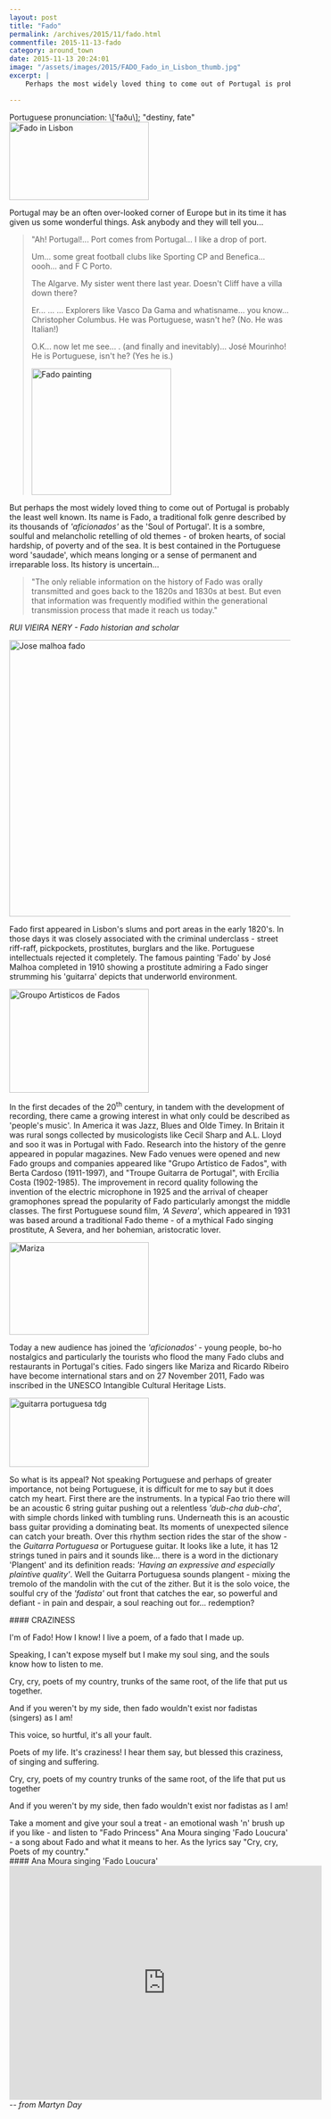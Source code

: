 ```yaml
---
layout: post
title: "Fado"
permalink: /archives/2015/11/fado.html
commentfile: 2015-11-13-fado
category: around_town
date: 2015-11-13 20:24:01
image: "/assets/images/2015/FADO_Fado_in_Lisbon_thumb.jpg"
excerpt: |
    Perhaps the most widely loved thing to come out of Portugal is probably the least well known. Its name is Fado, a traditional folk genre described by its thousands of <em>'aficionados'</em> as the 'Soul of Portugal'. It is a sombre, soulful and melancholic retelling of old themes - of broken hearts, of social hardship, of poverty and of the sea. It is best contained in the Portuguese word 'saudade', which means longing or a sense of permanent and irreparable loss. Its history is uncertain...

---
```


<div markdown="1" class="box">
Portuguese pronunciation: \[ˈfaðu\]; "destiny, fate"

</div>
<a href="/assets/images/2015/FADO_Fado_in_Lisbon.jpg" title="See larger version of - Fado in Lisbon"><img src="/assets/images/2015/FADO_Fado_in_Lisbon_thumb.jpg" width="250" height="140" alt="Fado in Lisbon" class="photo right" /></a>

Portugal may be an often over-looked corner of Europe but in its time it has given us some wonderful things. Ask anybody and they will tell you...

> "Ah! Portugal!... Port comes from Portugal...
>  I like a drop of port.
> 
>  Um... some great football clubs like Sporting CP and Benefica... oooh... and F C Porto.
> 
>  The Algarve. My sister went there last year. Doesn't Cliff have a villa down there?
> 
>  Er... ... ... Explorers like Vasco Da Gama and whatisname... you know... Christopher Columbus. He was Portuguese, wasn't he? (No. He was Italian!)
> 
>  O.K... now let me see... . (and finally and inevitably)... José Mourinho! He is Portuguese, isn't he? (Yes he is.)
> 
>  <a href="/assets/images/2015/FADO_Fado_painting.jpg" title="See larger version of - Fado painting"><img src="/assets/images/2015/FADO_Fado_painting_thumb.jpg" width="250" height="227" alt="Fado painting" class="photo right" /></a>
> 
 But perhaps the most widely loved thing to come out of Portugal is probably the least well known. Its name is Fado, a traditional folk genre described by its thousands of <em>'aficionados'</em> as the 'Soul of Portugal'. It is a sombre, soulful and melancholic retelling of old themes - of broken hearts, of social hardship, of poverty and of the sea. It is best contained in the Portuguese word 'saudade', which means longing or a sense of permanent and irreparable loss. Its history is uncertain...

> "The only reliable information on the history of Fado was orally transmitted and goes back to the 1820s and 1830s at best. But even that information was frequently modified within the generational transmission process that made it reach us today."

<cite>RUI VIEIRA NERY - Fado historian and scholar</cite>

<a href="/assets/images/2015/FADO_Jose_malhoa_fado.jpg" title="See larger version of - Jose malhoa fado"><img src="/assets/images/2015/FADO_Jose_malhoa_fado_thumb.jpg" width="600" height="496" alt="Jose malhoa fado" class="photo right" /></a>

Fado first appeared in Lisbon's slums and port areas in the early 1820's. In those days it was closely associated with the criminal underclass - street riff-raff, pickpockets, prostitutes, burglars and the like. Portuguese intellectuals rejected it completely. The famous painting 'Fado' by José Malhoa completed in 1910 showing a prostitute admiring a Fado singer strumming his 'guitarra' depicts that underworld environment.

<a href="/assets/images/2015/FADO_Groupo_Artisticos_de_Fados.jpg" title="See larger version of - Groupo Artisticos de Fados"><img src="/assets/images/2015/FADO_Groupo_Artisticos_de_Fados_thumb.jpg" width="250" height="186" alt="Groupo Artisticos de Fados" class="photo right" /></a>

In the first decades of the 20<sup>th</sup> century, in tandem with the development of recording, there came a growing interest in what only could be described as 'people's music'. In America it was Jazz, Blues and Olde Timey. In Britain it was rural songs collected by musicologists like Cecil Sharp and A.L. Lloyd and soo it was in Portugal with Fado. Research into the history of the genre appeared in popular magazines. New Fado venues were opened and new Fado groups and companies appeared like "Grupo Artístico de Fados", with Berta Cardoso (1911-1997), and "Troupe Guitarra de Portugal", with Ercília Costa (1902-1985). The improvement in record quality following the invention of the electric microphone in 1925 and the arrival of cheaper gramophones spread the popularity of Fado particularly amongst the middle classes. The first Portuguese sound film, <em>'A Severa'</em>, which appeared in 1931 was based around a traditional Fado theme - of a mythical Fado singing prostitute, A Severa, and her bohemian, aristocratic lover.

<a href="/assets/images/2015/FADO_Mariza.jpg" title="See larger version of - Mariza"><img src="/assets/images/2015/FADO_Mariza_thumb.jpg" width="250" height="166" alt="Mariza" class="photo right" /></a>

Today a new audience has joined the <em>'aficionados'</em> - young people, bo-ho nostalgics and particularly the tourists who flood the many Fado clubs and restaurants in Portugal's cities. Fado singers like Mariza and Ricardo Ribeiro have become international stars and on 27 November 2011, Fado was inscribed in the UNESCO Intangible Cultural Heritage Lists.

<a href="/assets/images/2015/FADO_guitarra_portuguesa_tdg.jpg" title="See larger version of - guitarra portuguesa tdg"><img src="/assets/images/2015/FADO_guitarra_portuguesa_tdg_thumb.jpg" width="250" height="124" alt="guitarra portuguesa tdg" class="photo right" /></a>

So what is its appeal? Not speaking Portuguese and perhaps of greater importance, not being Portuguese, it is difficult for me to say but it does catch my heart. First there are the instruments. In a typical Fao trio there will be an acoustic 6 string guitar pushing out a relentless <em>'dub-cha dub-cha'</em>, with simple chords linked with tumbling runs. Underneath this is an acoustic bass guitar providing a dominating beat. Its moments of unexpected silence can catch your breath. Over this rhythm section rides the star of the show - the <em>Guitarra Portuguesa</em> or Portuguese guitar. It looks like a lute, it has 12 strings tuned in pairs and it sounds like... there is a word in the dictionary 'Plangent' and its definition reads: <em>'Having an expressive and especially plaintive quality'</em>. Well the Guitarra Portuguesa sounds plangent - mixing the tremolo of the mandolin with the cut of the zither. But it is the solo voice, the soulful cry of the <em>'fadista'</em> out front that catches the ear, so powerful and defiant - in pain and despair, a soul reaching out for... redemption?

<div markdown="1" class="letter">
#### CRAZINESS

I'm of Fado! How I know! I live a poem, of a fado that I made up.

Speaking, I can't expose myself but I make my soul sing, and the souls know how to listen to me.

Cry, cry, poets of my country, trunks of the same root, of the life that put us together.

And if you weren't by my side, then fado wouldn't exist nor fadistas (singers) as I am!

This voice, so hurtful, it's all your fault.

Poets of my life. It's craziness! I hear them say, but blessed this craziness, of singing and suffering.

Cry, cry, poets of my country trunks of the same root, of the life that put us together

And if you weren't by my side, then fado wouldn't exist nor fadistas as I am!

</div>
Take a moment and give your soul a treat - an emotional wash 'n' brush up if you like - and listen to "Fado Princess" Ana Moura singing 'Fado Loucura' - a song about Fado and what it means to her. As the lyrics say "Cry, cry, Poets of my country."

<div markdown="1" class="box">
#### Ana Moura singing 'Fado Loucura'

<iframe width="560" height="420" src="https://www.youtube-nocookie.com/embed/lh9YHtZzHfk?rel=0" frameborder="0" allowfullscreen>
</iframe>
</div>
<cite>-- from Martyn Day</cite>
